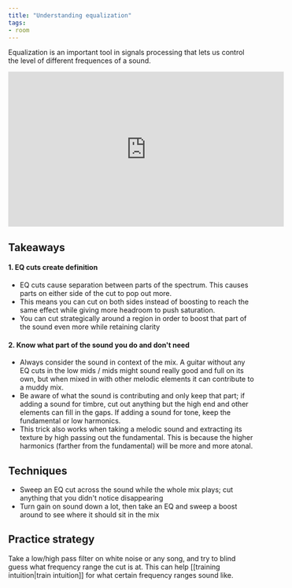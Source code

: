 ```yaml
---
title: "Understanding equalization"
tags: 
- room
---
```


Equalization is an important tool in signals processing that lets us control the level of different frequences of a sound. 

<iframe width="560" height="315" src="https://www.youtube.com/embed/r7556ybtdW0" title="YouTube video player" frameborder="0" allow="accelerometer; autoplay; clipboard-write; encrypted-media; gyroscope; picture-in-picture" allowfullscreen></iframe>

## Takeaways

#### 1. EQ cuts create definition
- EQ cuts cause separation between parts of the spectrum. This causes parts on either side of the cut to pop out more. 
- This means you can cut on both sides instead of boosting to reach the same effect while giving more headroom to push saturation. 
- You can cut strategically around a region in order to boost that part of the sound even more while retaining clarity

#### 2. Know what part of the sound you do and don't need
- Always consider the sound in context of the mix. A guitar without any EQ cuts in the low mids / mids might sound really good and full on its own, but when mixed in with other melodic elements it can contribute to a muddy mix. 
- Be aware of what the sound is contributing and only keep that part; if adding a sound for timbre, cut out anything but the high end and other elements can fill in the gaps. If adding a sound for tone, keep the fundamental or low harmonics.
- This trick also works when taking a melodic sound and extracting its texture by high passing out the fundamental. This is because the higher harmonics (farther from the fundamental) will be more and more atonal.

## Techniques
- Sweep an EQ cut across the sound while the whole mix plays; cut anything that you didn't notice disappearing
- Turn gain on sound down a lot, then take an EQ and sweep a boost around to see where it should sit in the mix

## Practice strategy
Take a low/high pass filter on white noise or any song, and try to blind guess what frequency range the cut is at. This can help [[training intuition|train intuition]] for what certain frequency ranges sound like.